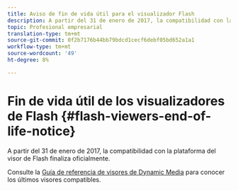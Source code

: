 ```yaml
---
title: Aviso de fin de vida útil para el visualizador Flash
description: A partir del 31 de enero de 2017, la compatibilidad con la plataforma del visor de Flash finaliza oficialmente.
topic: Profesional empresarial
translation-type: tm+mt
source-git-commit: 0f2b7176b44bb79bdcd1cecf6debf05bd652a1a1
workflow-type: tm+mt
source-wordcount: '49'
ht-degree: 8%

---
```



# Fin de vida útil de los visualizadores de Flash {#flash-viewers-end-of-life-notice}

A partir del 31 de enero de 2017, la compatibilidad con la plataforma del visor de Flash finaliza oficialmente.

Consulte la [Guía de referencia de visores de Dynamic Media](https://experienceleague.adobe.com/docs/dynamic-media-developer-resources/library/home.html) para conocer los últimos visores compatibles.
